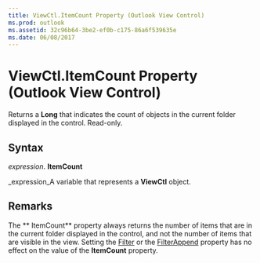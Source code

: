 ```yaml
---
title: ViewCtl.ItemCount Property (Outlook View Control)
ms.prod: outlook
ms.assetid: 32c96b64-3be2-ef0b-c175-86a6f539635e
ms.date: 06/08/2017
---
```



# ViewCtl.ItemCount Property (Outlook View Control)

Returns a **Long** that indicates the count of objects in the current folder displayed in the control. Read-only.


## Syntax

 _expression_. **ItemCount**

 _expression_A variable that represents a **ViewCtl** object.


## Remarks

The ** ItemCount** property always returns the number of items that are in the current folder displayed in the control, and not the number of items that are visible in the view. Setting the [Filter](viewctl-filter-property-outlook-view-control.md) or the [FilterAppend](viewctl-filterappend-property-outlook-view-control.md) property has no effect on the value of the **ItemCount** property.


